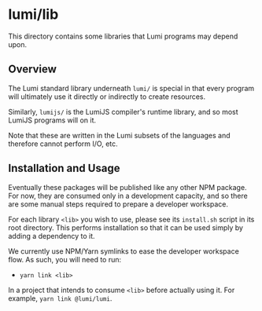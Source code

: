 # lumi/lib

This directory contains some libraries that Lumi programs may depend upon.

## Overview

The Lumi standard library underneath `lumi/` is special in that every program will ultimately use it directly or
indirectly to create resources.

Similarly, `lumijs/` is the LumiJS compiler's runtime library, and so most LumiJS programs will on it.

Note that these are written in the Lumi subsets of the languages and therefore cannot perform I/O, etc.

## Installation and Usage

Eventually these packages will be published like any other NPM package.  For now, they are consumed only in a
development capacity, and so there are some manual steps required to prepare a developer workspace.

For each library `<lib>` you wish to use, please see its `install.sh` script in its root directory.  This performs
installation so that it can be used simply by adding a dependency to it.

We currently use NPM/Yarn symlinks to ease the developer workspace flow.  As such, you will need to run:

* `yarn link <lib>`

In a project that intends to consume `<lib>` before actually using it.  For example, `yarn link @lumi/lumi`.

